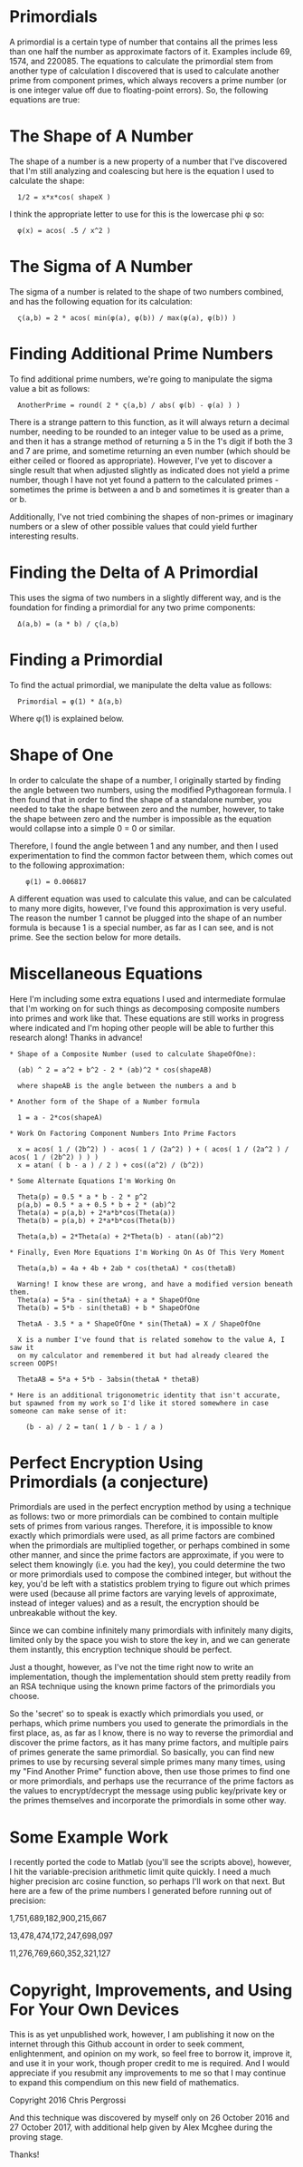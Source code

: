 # Primordials

A primordial is a certain type of number that contains all the primes less than one half the number as approximate factors of it.  Examples include 69, 1574, and 220085.  The equations to calculate the primordial stem from another type of calculation I discovered that is used to calculate another prime from component
primes, which always recovers a prime number (or is one integer value off due to floating-point errors). So, the following equations are true:

# The Shape of A Number

The shape of a number is a new property of a number that I've discovered that I'm still analyzing and coalescing but here is the equation I used to calculate the shape:

      1/2 = x*x*cos( shapeX )

I think the appropriate letter to use for this is the lowercase phi φ so:

      φ(x) = acos( .5 / x^2 )

# The Sigma of A Number

The sigma of a number is related to the shape of two numbers combined, and has the following equation for its calculation:

      ς(a,b) = 2 * acos( min(φ(a), φ(b)) / max(φ(a), φ(b)) )

# Finding Additional Prime Numbers

To find additional prime numbers, we're going to manipulate the sigma value a bit as follows:

      AnotherPrime = round( 2 * ς(a,b) / abs( φ(b) - φ(a) ) )

There is a strange pattern to this function, as it will always return a decimal number, needing to be rounded to an integer value to be used as a prime, and then it has a strange method of returning a 5 in the 1's digit if both the 3 and 7 are prime, and sometime returning an even number (which should be either ceiled or floored as appropriate).  However, I've yet to discover a single result that when adjusted slightly as indicated does not yield a prime number, though I have not yet found
a pattern to the calculated primes - sometimes the prime is between a and b and sometimes it is greater than a or b.

Additionally, I've not tried combining the shapes of non-primes or imaginary numbers or a slew of other possible values that could yield further interesting results.

# Finding the Delta of A Primordial

This uses the sigma of two numbers in a slightly different way, and is the foundation for finding a primordial for any two prime components:

      Δ(a,b) = (a * b) / ς(a,b)

# Finding a Primordial

To find the actual primordial, we manipulate the delta value as follows:

      Primordial = φ(1) * Δ(a,b)

Where φ(1) is explained below.

# Shape of One

In order to calculate the shape of a number, I originally started by finding the angle between two numbers, using the modified Pythagorean formula.  I then found that in order to find the shape of a standalone number, you needed to take the shape between zero and the number, however, to take the shape between zero and the number is impossible as the equation would collapse into a simple 0 = 0 or similar.

Therefore, I found the angle between 1 and any number, and then I used experimentation to find the common factor between them, which comes out to the following approximation:

        φ(1) = 0.006817

  A different equation was used to calculate this value, and can be calculated to many more digits, however, I've found this approximation is very useful.  The reason the number 1 cannot be plugged into the shape of an number formula is because 1 is a special number, as far as I can see, and is not prime.  See the section below for more details.

# Miscellaneous Equations

Here I'm including some extra equations I used and intermediate formulae that I'm working on for such things as decomposing composite numbers into primes and work like that.  These equations are still works in progress where indicated and I'm hoping other people will be able to further this research along!  Thanks in advance!

    * Shape of a Composite Number (used to calculate ShapeOfOne):

      (ab) ^ 2 = a^2 + b^2 - 2 * (ab)^2 * cos(shapeAB)

      where shapeAB is the angle between the numbers a and b

    * Another form of the Shape of a Number formula

      1 = a - 2*cos(shapeA)

    * Work On Factoring Component Numbers Into Prime Factors

      x = acos( 1 / (2b^2) ) - acos( 1 / (2a^2) ) + ( acos( 1 / (2a^2 ) / acos( 1 / (2b^2) ) ) )
      x = atan( ( b - a ) / 2 ) + cos((a^2) / (b^2))

    * Some Alternate Equations I'm Working On

      Theta(p) = 0.5 * a * b - 2 * p^2
      p(a,b) = 0.5 * a + 0.5 * b + 2 * (ab)^2
      Theta(a) = p(a,b) + 2*a*b*cos(Theta(a))
      Theta(b) = p(a,b) + 2*a*b*cos(Theta(b))

      Theta(a,b) = 2*Theta(a) + 2*Theta(b) - atan((ab)^2)

    * Finally, Even More Equations I'm Working On As Of This Very Moment

      Theta(a,b) = 4a + 4b + 2ab * cos(thetaA) * cos(thetaB)

      Warning! I know these are wrong, and have a modified version beneath them.
      Theta(a) = 5*a - sin(thetaA) + a * ShapeOfOne
      Theta(b) = 5*b - sin(thetaB) + b * ShapeOfOne

      ThetaA - 3.5 * a * ShapeOfOne * sin(ThetaA) = X / ShapeOfOne

      X is a number I've found that is related somehow to the value A, I saw it
      on my calculator and remembered it but had already cleared the screen OOPS!

      ThetaAB = 5*a + 5*b - 3absin(thetaA * thetaB)

    * Here is an additional trigonometric identity that isn't accurate, but spawned from my work so I'd like it stored somewhere in case someone can make sense of it:

        (b - a) / 2 = tan( 1 / b - 1 / a )

# Perfect Encryption Using Primordials (a conjecture)

Primordials are used in the perfect encryption method by using a technique as follows: two or more primordials can be combined to contain multiple sets of primes from various ranges.  Therefore, it is impossible to know exactly which primordials were used, as all prime factors are combined when the primordials are multiplied together, or perhaps combined in some other manner, and since the prime factors are approximate, if you were to select them knowingly (i.e. you had the key), you could determine the two or more primordials used to compose the combined integer, but without the key, you'd be left with a statistics problem trying to figure out which primes were used (because all prime factors are varying levels of approximate, instead of integer values) and as a result, the encryption should be unbreakable without the key.

Since we can combine infinitely many primordials with infinitely many digits, limited only by the space you wish to store the key in, and we can generate them instantly, this encryption technique should be perfect.

Just a thought, however, as I've not the time right now to write an implementation, though the implementation should stem pretty readily from an RSA technique using the known prime factors of the primordials you choose.

So the 'secret' so to speak is exactly which primordials you used, or perhaps, which prime numbers you used to generate the primordials in the first place, as, as far as I know, there is no way to reverse the primordial and discover the prime factors, as it has many prime factors, and multiple pairs of primes generate the same primordial.  So basically, you can find new primes to use by recursing several simple primes many many times, using my "Find Another Prime" function above, then use those primes to find one or more primordials, and perhaps use the recurrance of the prime factors as the values to encrypt/decrypt the message using public key/private key or the primes themselves and incorporate the primordials in some other way.

# Some Example Work

I recently ported the code to Matlab (you'll see the scripts above), however, I hit the variable-precision arithmetic limit quite quickly.  I need a much higher precision arc cosine function, so perhaps I'll work on that next.  But here are a few of the prime numbers I generated before running out of precision:

1,751,689,182,900,215,667

13,478,474,172,247,698,097

11,276,769,660,352,321,127

# Copyright, Improvements, and Using For Your Own Devices

This is as yet unpublished work, however, I am publishing it now on the internet through this Github account in order to seek comment, enlightenment, and opinion on my work, so feel free to borrow it, improve it, and use it in your work, though proper credit to me is required.  And I would appreciate if you resubmit any improvements to me so that I may continue to expand this compendium on this new field of mathematics.

Copyright 2016 Chris Pergrossi

And this technique was discovered by myself only on 26 October 2016 and 27 October 2017, with additional help given by Alex Mcghee during the proving stage.

Thanks!
